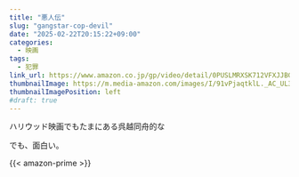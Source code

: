 ```yaml
---
title: "悪人伝"
slug: "gangstar-cop-devil"
date: "2025-02-22T20:15:22+09:00"
categories:
  - 映画
tags:
  - 犯罪
link_url: https://www.amazon.co.jp/gp/video/detail/0PUSLMRXSK712VFXJJBGPD3LQX/
thumbnailImage: https://m.media-amazon.com/images/I/91vPjaqtklL._AC_UL320_.jpg
thumbnailImagePosition: left
#draft: true
---
```

ハリウッド映画でもたまにある呉越同舟的な
<!--more-->
でも、面白い。

{{< amazon-prime >}}
